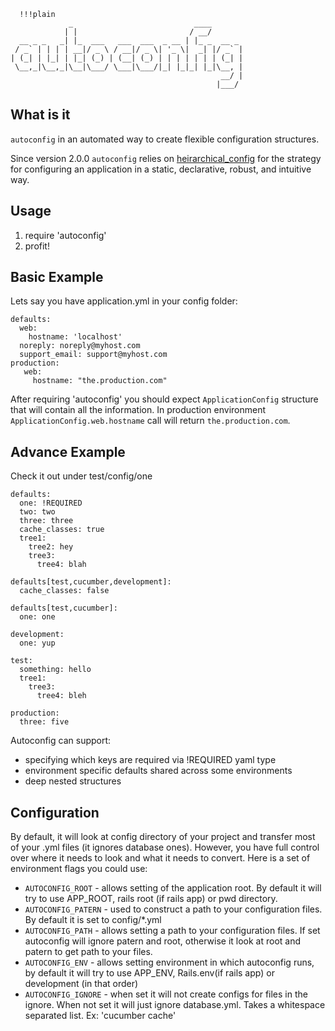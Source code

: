	  !!!plain
                 _                           ____
                | |                         / __/
      __ _ _   _| |_  ___   ___  ___  _ __ | |_ _  __ _
     / _` | | | | __|/ _ \ / __|/ _ \| '_ \|  _| |/ _` |
    | (_| | |_| | |_| (_) | (__| (_) | | | | | | | (_| |
     \__,_|\__,_|\__|\___/ \___|\___/|_| |_|_| |_|\__, |
                                                   __/ |
                                                  |___/

## What is it

`autoconfig` in an automated way to create flexible configuration structures. 

Since version 2.0.0 `autoconfig` relies on [heirarchical_config](https://rubygems.org/gems/hierarchical_config) for the strategy for configuring an application in a static, declarative, robust, and intuitive way.

## Usage

1. require 'autoconfig'
2. profit!

## Basic Example

Lets say you have application.yml in your config folder:

    defaults:
      web:
        hostname: 'localhost'
      noreply: noreply@myhost.com
      support_email: support@myhost.com
    production:
       web:
         hostname: "the.production.com"

After requiring 'autoconfig' you should expect `ApplicationConfig` structure that will contain all the information. 
In production environment `ApplicationConfig.web.hostname` call will return `the.production.com`.

## Advance Example

Check it out under test/config/one

    defaults:
      one: !REQUIRED
      two: two
      three: three
      cache_classes: true
      tree1:
        tree2: hey
        tree3:
          tree4: blah

    defaults[test,cucumber,development]:
      cache_classes: false

    defaults[test,cucumber]:
      one: one

    development:
      one: yup

    test:
      something: hello
      tree1:
        tree3:
          tree4: bleh

    production:
      three: five

Autoconfig can support:

 * specifying which keys are required via !REQUIRED yaml type
 * environment specific defaults shared across some environments
 * deep nested structures

## Configuration

By default, it will look at config directory of your project and transfer most of your .yml files (it ignores database ones). However,
you have full control over where it needs to look and what it needs to convert. Here is a set of environment flags you could use:

 * `AUTOCONFIG_ROOT` - allows setting of the application root. By default it will try to use APP_ROOT, rails root (if rails app) or pwd directory.
 * `AUTOCONFIG_PATERN` - used to construct a path to your configuration files. By default it is set to config/*.yml
 * `AUTOCONFIG_PATH` - allows setting a path to your configuration files. If set autoconfig will ignore patern and root, otherwise
 it look at root and patern to get path to your files.
 * `AUTOCONFIG_ENV` - allows setting environment in which autoconfig runs, by default it will try to use APP_ENV, Rails.env(if rails app) or
 development (in that order)
 * `AUTOCONFIG_IGNORE` - when set it will not create configs for files in the ignore. When not set it will just ignore database.yml. Takes a whitespace
 separated list. Ex: 'cucumber cache'
